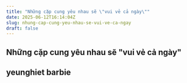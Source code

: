 ```yaml
---
title: "Những cặp cung yêu nhau sẽ \"vui vẻ cả ngày\""
date: 2025-06-12T16:14:04Z
slug: nhung-cap-cung-yeu-nhau-se-vui-ve-ca-ngay
draft: false
---
```


## Những cặp cung yêu nhau sẽ "vui vẻ cả ngày"

## yeunghiet barbie

